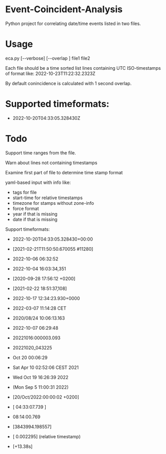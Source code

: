# Event-Coincident-Analysis
Python project for correlating date/time events listed in two files.

# Usage
eca.py [--verbose] [--overlap <seconds>] file1 file2

Each file should be a time sorted list lines containing UTC ISO-timestamps 
of format like: 2022-10-23T11:22:32.2323Z

By default conincidence  is calculated with 1 second overlap.

# Supported timeformats:
- 2022-10-20T04:33:05.328430Z

# Todo
Support time ranges from the file.

Warn about lines not containing timestamps

Examine first part of file to determine time stamp format

yaml-based input with info like:
- tags for file
- start-time for relative timestamps
- timezone for stamps without zone-info
- force format
- year if that is missing
- date if that is missing

Support timeformats:
- 2022-10-20T04:33:05.328430+00:00
- [2021-02-21T11:50:50.670055 #11280]
- 2022-10-06 06:32:52
- 2022-10-04 16:03:34,351
- [2020-09-28 17:56:12 +0200]
- [2021-02-22 18:51:37,108]
- 2022-10-17 12:34:23.930+0000
- 2022-03-07 11:14:28 CET
- 2020/08/24 10:06:13.163
- 2022-10-07  06:29:48
- 20221016:000003.093
- 20221020_043225

- Oct 20 00:06:29
- Sat Apr 10 02:52:06 CEST 2021
- Wed Oct 19 16:26:39 2022
- (Mon Sep  5 11:00:31 2022)
- [20/Oct/2022:00:00:02 +0200]

- [ 04:33:07.739 ]
- 08:14:00.769

- [3843994.198557]
- [    0.002295]  (relative timestamp)
- [+13.38s]
